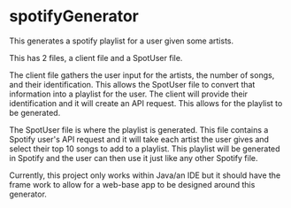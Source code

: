 # spotifyGenerator
This generates a spotify playlist for a user given some artists.

This has 2 files, a client file and a SpotUser file. 

The client file gathers the user input for the artists, the number of songs, and their identification. This allows the SpotUser file to convert that information into a playlist for the user. The client will provide their identification and it will create an API request. This allows for the playlist to be generated.

The SpotUser file is where the playlist is generated. This file contains a Spotify user's API request and it will take each artist the user gives and select their top 10 songs to add to a playlist. This playlist will be generated in Spotify and the user can then use it just like any other Spotify file.

Currently, this project only works within Java/an IDE but it should have the frame work to allow for a web-base app to be designed around this generator. 
